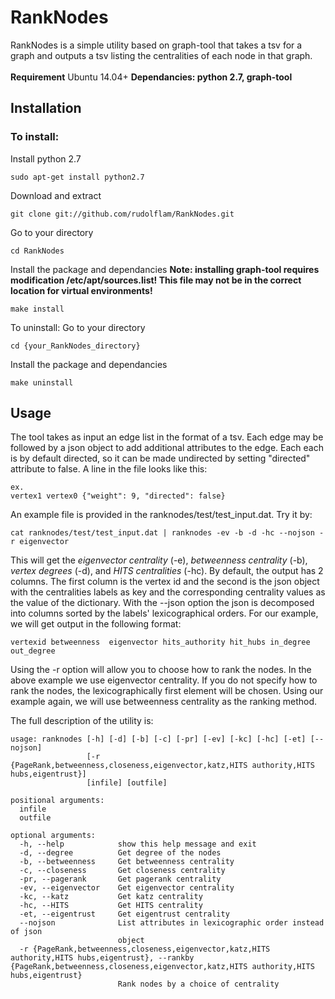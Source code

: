 # RankNodes
RankNodes is a simple utility based on graph-tool that takes a tsv for a graph and outputs a tsv listing the centralities of each node in that graph.
<br><br>
**Requirement** Ubuntu 14.04+
<b> Dependancies: python 2.7, graph-tool</b>
## Installation

### To install:

Install python 2.7
```
sudo apt-get install python2.7 
```
Download and extract
```
git clone git://github.com/rudolflam/RankNodes.git 
```
Go to your directory
```
cd RankNodes
```
Install the package and dependancies
**Note: installing graph-tool requires modification /etc/apt/sources.list! This file may not be in the correct location for virtual environments!**
```
make install
```


To uninstall:
Go to your directory
```
cd {your_RankNodes_directory}
```
Install the package and dependancies
```
make uninstall
```
## Usage
The tool takes as input an edge list in the format of a tsv. Each edge may be followed by a json object to add additional attributes to the edge. Each each is by default directed, so it can be made undirected by setting "directed" attribute to false. A line in the file looks like this:

```
ex.
vertex1 vertex0 {"weight": 9, "directed": false}
```

An example file is provided in the ranknodes/test/test_input.dat. Try it by:
```
cat ranknodes/test/test_input.dat | ranknodes -ev -b -d -hc --nojson -r eigenvector
```
This will get the *eigenvector centrality* (-e), *betweenness centrality* (-b), *vertex degrees* (-d), and *HITS centralities* (-hc). By default, the output has 2 columns. The first column is the vertex id and the second is the json object with the centralities labels as key and the corresponding centrality values as the value of the dictionary. With the --json option the json is decomposed into columns sorted by the labels' lexicographical orders. For our example, we will get output in the following format:
```
vertexid betweenness  eigenvector hits_authority hit_hubs in_degree out_degree
```
Using the -r option will allow you to choose how to rank the nodes. In the above example we use eigenvector centrality. If you do not specify how to rank the nodes, the lexicographically first element will be chosen. Using our example again, we will use betweenness centrality as the ranking method.

The full description of the utility is:
```
usage: ranknodes [-h] [-d] [-b] [-c] [-pr] [-ev] [-kc] [-hc] [-et] [--nojson]
                 [-r {PageRank,betweenness,closeness,eigenvector,katz,HITS authority,HITS hubs,eigentrust}]
                 [infile] [outfile]

positional arguments:
  infile
  outfile

optional arguments:
  -h, --help            show this help message and exit
  -d, --degree          Get degree of the nodes
  -b, --betweenness     Get betweenness centrality
  -c, --closeness       Get closeness centrality
  -pr, --pagerank       Get pagerank centrality
  -ev, --eigenvector    Get eigenvector centrality
  -kc, --katz           Get katz centrality
  -hc, --HITS           Get HITS centrality
  -et, --eigentrust     Get eigentrust centrality
  --nojson              List attributes in lexicographic order instead of json
                        object
  -r {PageRank,betweenness,closeness,eigenvector,katz,HITS authority,HITS hubs,eigentrust}, --rankby {PageRank,betweenness,closeness,eigenvector,katz,HITS authority,HITS hubs,eigentrust}
                        Rank nodes by a choice of centrality
```
